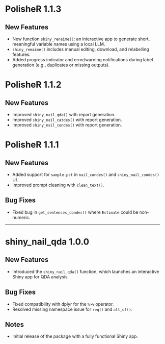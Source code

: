 # PolisheR 1.1.3

## New Features
- New function `shiny_renaime()`: an interactive app to generate short, meaningful variable names using a local LLM.
- `shiny_renaime()` includes manual editing, download, and relabelling features.
- Added progress indicator and error/warning notifications during label generation (e.g., duplicates or missing outputs).

# PolisheR 1.1.2

## New Features
- Improved `shiny_nail_qda()` with report generation.
- Improved `shiny_nail_catdes()` with report generation.
- Improved `shiny_nail_condes()` with report generation.

# PolisheR 1.1.1

## New Features
- Added support for `sample.pct` in `nail_condes()` and `shiny_nail_condes()` UI.
- Improved prompt cleaning with `clean_text()`.

## Bug Fixes
- Fixed bug in `get_sentences_condes()` where `Estimate` could be non-numeric.

---

# shiny_nail_qda 1.0.0

## New Features
- Introduced the `shiny_nail_qda()` function, which launches an interactive Shiny app for QDA analysis.

## Bug Fixes
- Fixed compatibility with dplyr for the `%>%` operator.
- Resolved missing namespace issue for `req()` and `all_of()`.

## Notes
- Initial release of the package with a fully functional Shiny app.
